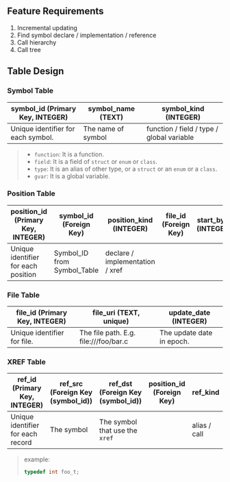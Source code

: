 ## Feature Requirements

1. Incremental updating
2. Find symbol declare / implementation / reference
3. Call hierarchy
4. Call tree



## Table Design



### Symbol Table

| symbol_id (Primary Key, INTEGER) | symbol_name (TEXT) | symbol_kind (INTEGER)                              |
| ------------------------------------ | ------------------ | -------------------------------------------------- |
| Unique identifier for each symbol. | The name of symbol | function / field / type / global variable |

>+ `function`: It is a function.
>+ `field`: It is a field of `struct` or `enum` or `class`.
>+ `type`: It is an alias of other type, or a `struct` or an `enum` or a `class`.
>+ `gvar`: It is a global variable.



### Position Table

| position_id (Primary Key, INTEGER)  | symbol_id (Foreign Key)     | position_kind (INTEGER)         | file_id (Foreign Key) | start_byte (INTEGER) | end_byte (INTEGER) | start_line (INTEGER) | start_column (INTEGER) | end_line (INTEGER) | end_column (INTEGER) |
| ----------------------------------- | --------------------------- | ------------------------------- | --------------------- | -------------------- | ------------------ | -------------------- | ---------------------- | ------------------ | -------------------- |
| Unique identifier for each position | Symbol_ID from Symbol_Table | declare / implementation / xref |                       |                      |                    |                      |                        |                    |                      |



### File Table

| file_id (Primary Key, INTEGER) | file_uri (TEXT, unique)               | update_date (INTEGER)     |
| ------------------------------ | ------------------------------------- | ------------------------- |
| Unique identifier for file.    | The file path. E.g. file:///foo/bar.c | The update date in epoch. |



### XREF Table



| ref_id (Primary Key, INTEGER)     | ref_src (Foreign Key (symbol_id)) | ref_dst (Foreign Key (symbol_id)) | position_id (Foreign Key) | ref_kind     |
| --------------------------------- | --------------------------------- | --------------------------------- | ------------------------- | ------------ |
| Unique identifier for each record | The symbol                        | The symbol that use the `xref`    |                           | alias / call |



> example:
>
> ```c
> typedef int foo_t;
> ```
>
> 
